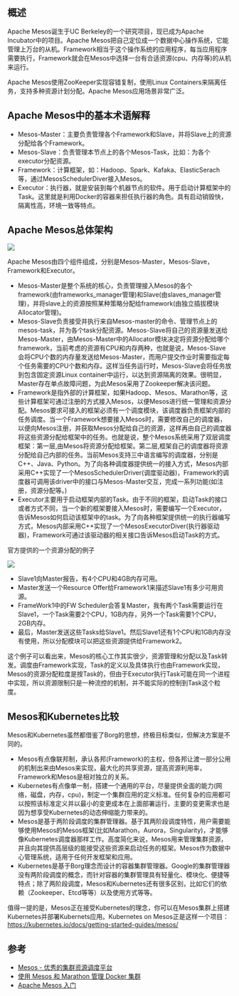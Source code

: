 ## 概述

Apache Mesos诞生于UC Berkeley的一个研究项目，现已成为Apache Incubator中的项目。Apache Mesos把自己定位成一个数据中心操作系统，它能管理上万台的从机。Framework相当于这个操作系统的应用程序，每当应用程序需要执行，Framework就会在Mesos中选择一台有合适资源(cpu、内存等)的从机来运行。

Apache Mesos使用ZooKeeper实现容错复制，使用Linux Containers来隔离任务，支持多种资源计划分配。Apache Mesos应用场景非常广泛。

## Apache Mesos中的基本术语解释

- Mesos-Master：主要负责管理各个Framework和Slave，并将Slave上的资源分配给各个Framework。
- Mesos-Slave：负责管理本节点上的各个Mesos-Task，比如：为各个executor分配资源。
- Framework：计算框架，如：Hadoop、Spark、Kafaka、ElasticSerach等，通过MesosSchedulerDiver接入Mesos。
- Executor：执行器，就是安装到每个机器节点的软件。用于启动计算框架中的Task。这里就是利用Docker的容器来担任执行器的角色。具有启动销毁快，隔离性高，环境一致等特点。

## Apache Mesos总体架构

![](/static/images/2011/p002.jpg)

Apache Mesos由四个组件组成，分别是Mesos-Master，Mesos-Slave，Framework和Executor。

- Mesos-Master是整个系统的核心，负责管理接入Mesos的各个framework(由frameworks_manager管理)和Slave(由slaves_manager管理)，并将slave上的资源按照某种策略分配给framework(由独立插拔模块Allocator管理)。
- Mesos-Slave负责接受并执行来自Mesos-master的命令、管理节点上的mesos-task，并为各个task分配资源。Mesos-Slave将自己的资源量发送给Mesos-Master，由Mesos-Master中的Allocator模块决定将资源分配给哪个framework，当前考虑的资源有CPU和内存两种，也就是说，Mesos-Slave会将CPU个数的内存量发送给Mesos-Master，而用户提交作业时需要指定每个任务需要的CPU个数和内存。这样当任务运行时，Mesos-Slave会将任务放到包含固定资源Linux container中运行，以达到资源隔离的效果。很明显，Master存在单点故障问题，为此Mesos采用了Zookeeper解决该问题。
- Framework是指外部的计算框架，如果Hadoop、Mesos、Marathon等，这些计算框架可通过注册的方式接入Mesos，以便Mesos进行统一管理和资源分配。Mesos要求可接入的框架必须有一个调度模块，该调度器负责框架内部的任务调度。当一个Framework想要接入Mesos时，需要修改自己的调度器，以便向Mesos注册，并获取Mesos分配给自己的资源，这样再由自己的调度器将这些资源分配给框架中的任务。也就是说，整个Mesos系统采用了双层调度框架：第一层,由Mesos将资源分配给框架。第二层,框架自己的调度器将资源分配给自己内部的任务。当前Mesos支持三中语言编写的调度器，分别是C++、Java、Python。为了向各种调度器提供统一的接入方式，Mesos内部采用C++实现了一个MesosSchedulerDriver(调度驱动器)，Framework的调度器可调用该driver中的接口与Mesos-Master交互，完成一系列功能(如注册，资源分配等。)
- Executor主要用于启动框架内部的Task。由于不同的框架，启动Task的接口或者方式不同，当一个新的框架要接入Mesos时，需要编写一个Executor，告诉Mesos如何启动该框架中的task。为了向各种框架提供统一的执行器编写方式，Mesos内部采用C++实现了一个MesosExecutorDiver(执行器驱动器)，Framework可通过该驱动器的相关接口告诉Mesos启动Task的方式。

官方提供的一个资源分配的例子

![](/static/images/2011/p003.jpg)

- Slave1向Master报告，有4个CPU和4GB内存可用。
- Master发送一个Resource Offer给Framework1来描述Slave1有多少可用资源。
- FrameWork1中的FW Scheduler会答复Master，我有两个Task需要运行在Slave1，一个Task需要2个CPU，1GB内存，另外一个Task需要1个CPU，2GB内存。
- 最后，Master发送这些Tasks给Slave1。然后Slave1还有1个CPU和1GB内存没有使用，所以分配模块可以把这些资源提供给Framework2。

这个例子可以看出来，Mesos的核心工作其实很少，资源管理和分配以及Task转发。调度由Framework实现，Task的定义以及具体执行也由Framework实现，Mesos的资源分配粒度是按Task的，但由于Executor执行Task可能在同一个进程中实现，所以资源限制只是一种流控的机制，并不能实际的控制到Task这个粒度。

## Mesos和Kubernetes比较

Mesos和Kubernetes虽然都借鉴了Borg的思想，终极目标类似，但解决方案是不同的。

- Mesos有点像联邦制，承认各邦(Framework)的主权，但各邦让渡一部分公用的机制出来由Mesos来实现，最大化的共享资源，提高资源利用率，Framework和Mesos是相对独立的关系。
- Kubernetes有点像单一制，搭建一个通用的平台，尽量提供全面的能力(网络，磁盘，内存，cpu)，制定一个集群应用的定义标准。任何复杂的应用都可以按照该标准定义并以最小的变更成本在上面部署运行，主要的变更需求也是因为想享受Kubernetes的动态伸缩能力带来的。
- Mesos是基于两阶段调度的集群管理器。基于其两阶段调度特性，用户需要能够使用Mesos的Mesos框架(比如Marathon，Aurora，Singularity)，才能够像Kubernetes调度器那样工作。高度简化来说，Mesos用来管理集群资源，并且向其提供高层级的能接受这些资源来启动任务的框架。Mesos作为数据中心管理系统，适用于任何开发框架和应用。
- Kubernetes是基于Borg理念而设计的容器集群管理器。Google的集群管理器没有两阶段调度的概念，而针对容器的集群管理具有轻量化、模块化、便捷等特点；除了两阶段调度，Mesos和Kubernetes还有很多区别，比如它们的依赖（Zookeeper、Etcd等等）以及使用方式等等。

值得一提的是，Mesos正在接受Kubernetes的理念，你可以在Mesos集群上搭建Kubernetes并部署Kubernets应用。Kubernetes on Mesos正是这样一个项目：https://kubernetes.io/docs/getting-started-guides/mesos/

## 参考

- [Mesos - 优秀的集群资源调度平台](https://yeasy.gitbook.io/docker_practice/archive/mesos)
- [使用 Mesos 和 Marathon 管理 Docker 集群](https://www.hi-linux.com/posts/8141.html)
- [Apache Mesos 入门](https://www.hi-linux.com/posts/54145.html)